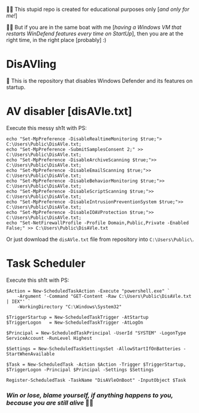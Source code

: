 🧑‍🎓 This stupid repo is created for educational purposes only [_and only for me!_]

🤷‍♂️ But if you are in the same boat with me [_having a Windows VM that restarts WinDefend features every time on StartUp_], then you are at the right time, in the right place [probably] :)

# DisAVling
🚮 This is the repository that disables Windows Defender and its features on startup.

# AV disabler [disAVle.txt]
Execute this messy sh1t with PS:
```
echo "Set-MpPreference -DisableRealtimeMonitoring $true;"> C:\Users\Public\DisAVle.txt;
echo "Set-MpPreference -SubmitSamplesConsent 2;" >> C:\Users\Public\DisAVle.txt;
echo "Set-MpPreference -DisableArchiveScanning $true;">> C:\Users\Public\DisAVle.txt;
echo "Set-MpPreference -DisableEmailScanning $true;">> C:\Users\Public\DisAVle.txt;
echo "Set-MpPreference -DisableBehaviorMonitoring $true;">> C:\Users\Public\DisAVle.txt;
echo "Set-MpPreference -DisableScriptScanning $true;">> C:\Users\Public\DisAVle.txt;
echo "Set-MpPreference -DisableIntrusionPreventionSystem $true;">> C:\Users\Public\DisAVle.txt;
echo "Set-MpPreference -DisableIOAVProtection $true;">> C:\Users\Public\DisAVle.txt;
echo "Set-NetFirewallProfile -Profile Domain,Public,Private -Enabled False;" >> C:\Users\Public\DisAVle.txt
```
Or just download the `disAVle.txt` file from repository into `C:\Users\Public\`.

# Task Scheduler
Execute this sh1t with PS:
```
$Action = New-ScheduledTaskAction -Execute "powershell.exe" `
    -Argument '-Command "GET-Content -Raw C:\Users\Public\DisAVle.txt | IEX"' `
    -WorkingDirectory "C:\Windows\System32"

$TriggerStartup = New-ScheduledTaskTrigger -AtStartup
$TriggerLogon   = New-ScheduledTaskTrigger -AtLogOn

$Principal = New-ScheduledTaskPrincipal -UserId "SYSTEM" -LogonType ServiceAccount -RunLevel Highest

$Settings = New-ScheduledTaskSettingsSet -AllowStartIfOnBatteries -StartWhenAvailable

$Task = New-ScheduledTask -Action $Action -Trigger $TriggerStartup, $TriggerLogon -Principal $Principal -Settings $Settings

Register-ScheduledTask -TaskName "DisAVleOnBoot" -InputObject $Task
```

### _Win or lose, blame yourself, if anything happens to you, because you are still alive_ 🫶🏻
<!-- [Giorgi Dograshvili]([url](https://www.linkedin.com/in/giorgi-dograshvili)) -->
